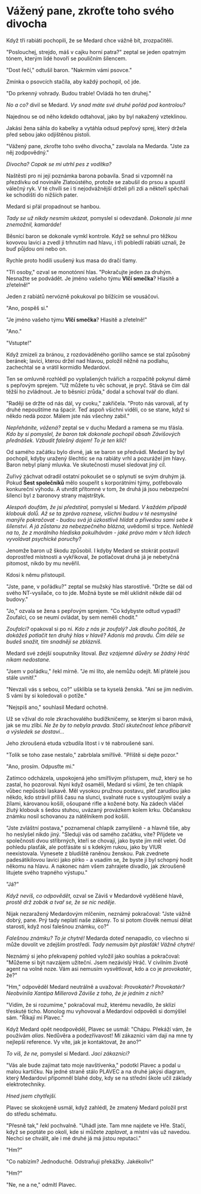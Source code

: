 # Vážený pane, zkroťte toho svého divocha

Když tři rabiáti pochopili, že se Medard chce vážně bít, zrozpačitěli.

"Poslouchej, strejdo, máš v cajku horní patra?" zeptal se jeden opatrným tónem, kterým lidé hovoří se pouličním šílencem.

"Dost řečí," odtušil baron. "Nakrmím vámi psovce."

Zmínka o psovcích stačila, aby každý pochopil, oč jde.

"Do prkenný vohrady. Budou trable! Ovládá ho ten druhej."

*No a co?* divil se Medard. *Vy snad máte své druhé pořád pod kontrolou?*

Najednou se od něho kdekdo odtahoval, jako by byl nakažený vzteklinou.

Jakási žena sáhla do kabelky a vytáhla odsud pepřový sprej, který držela před sebou jako odjištěnou pistoli.

"Vážený pane, zkroťte toho svého divocha," zavolala na Medarda. "Jste za něj zodpovědný."

*Divocha? Copak se mi utrhl pes z vodítka?*

Naštěstí pro ni její poznámka barona pobavila. Snad si vzpomněl na přezdívku od novináře Zlatoústého, protože se zabušil do prsou a spustil válečný ryk. V té chvíli se i ti nejodvážnější drželi při zdi a někteří spěchali ke schodišti do nižších pater.

Medard si přál propadnout se hanbou.

*Tady se už nikdy nesmím ukázat,* pomyslel si odevzdaně. *Dokonale jsi mne znemožnil, kamaráde!*

Běsnící baron se dokonale vymkl kontrole. Když se sehnul pro těžkou kovovou lavici a zvedl ji trhnutím nad hlavu, i tři pobledlí rabiáti uznali, že buď půjdou oni nebo on.

Rychle proto hodili usušený kus masa do dračí tlamy.

"Tři osoby," ozval se monotónní hlas. "Pokračujte jeden za druhým. Nesnažte se podvádět. Je jméno vašeho týmu **Vlčí smečka**? Hlasitě a zřetelně!"

Jeden z rabiátů nervózně pokukoval po blížícím se vousáčovi.

"Ano, pospěš si."

"Je jméno vašeho týmu **Vlčí smečka**? Hlasitě a zřetelně!"

"Ano."

"Vstupte!"

Když zmizeli za bránou, z rozdováděného gorilího samce se stal způsobný beránek; lavici, kterou držel nad hlavou, položil něžně na podlahu, zachechtal se a vrátil kormidlo Medardovi.

Ten se omluvně rozhlédl po vyplašených tvářích a rozpačitě pokynul dámě s pepřovým sprejem. "Už můžete tu věc schovat, je pryč. Stává se čím dál těžší ho zvládnout. Je to běsnící zrůda," dodal a schoval tvář do dlaní.

"Raději se držte od nás dál, vy cvoku," zakřičela. "Proto nás varovali, ať ty druhé nepouštíme na špacír. Teď aspoň všichni viděli, co se stane, když si někdo nedá pozor. Málem jste nás všechny zabil."

*Nepřeháníte, vážená?* zeptal se v duchu Medard a ramena se mu třásla. *Kdo by si pomyslel, že baron tak dokonale pochopil obsah Závišových přednášek. Vzbudit falešný dojem! To je ten klíč!*

Od samého začátku bylo divné, jak se baron se předvádí. Medard by byl pochopil, kdyby uražený šlechtic se na rabiáty vrhl a pozurážel jim hlavy. Baron nebyl planý mluvka. Ve skutečnosti musel sledovat jiný cíl.

Zuřivý záchvat odradil ostatní pokoušet se o splynutí se svým druhým já. Pokud **Šest společníků** mělo soupeřit s korporátními týmy, potřebovalo konkureční výhodu. A utvrdit přítomné v tom, že druhá já jsou nebezpeční šílenci byl z baronovy strany majstrštyk.

*Alespoň doufám, že jsi předstíral,* pomyslel si Medard. *V každém případě klobouk dolů. Až se ta zpráva roznese, všichni budou v té nesmyslné manýře pokračovat - budou svá já úzkostlivě hlídat a přivedou sami sebe k šílenství. A já zůstanu za nebezpečného blázna,* uvědomil si trpce. *Nehledě na to, že z morálního hlediska pokulhávám - jaké právo mám v těch lidech vyvolávat psychické poruchy?*

Jenomže baron už škodu způsobil. I kdyby Medard se stokrát postavil doprostřed místnosti a vykřikoval, že potlačovat druhá já je nebetyčná pitomost, nikdo by mu nevěřil.

Kdosi k němu přistoupil.

"Jste, pane, v pořádku?" zeptal se mužský hlas starostlivě. "Držte se dál od svého NT-vysílače, co to jde. Možná byste se měl uklidnit někde dál od budovy."

"Jo," ozvala se žena s pepřovým sprejem. "Co kdybyste odtud vypadl? Zoufalci, co se neumí ovládat, by sem neměli chodit."

*Zoufalci?* opakoval si po ní. *Kdo z nás je zoufalý? Jak dlouho počítáš, že dokážeš potlačit ten druhý hlas v hlavě? Adonis má pravdu. Čím déle se budeš snažit, tím snadněji se zblázníš.*

Medard své zdejší souputníky litoval. *Bez vzájemné důvěry se žádný Hráč nikam nedostane.*

"Jsem v pořádku," řekl mírně. "Je mi líto, ale nemůžu odejít. Mí přátelé jsou stále uvnitř."

"Nevzali vás s sebou, co?" ušklíbla se ta kyselá ženská. "Ani se jim nedivím. S vámi by si koledovali o potíže."

"Nejspíš ano," souhlasil Medard ochotně.

Už se vžíval do role zkrachovalého budižkničemy, se kterým si baron mává, jak se mu zlíbí. *Ne že by to nebyla pravda. Stačí skutečnost lehce přibarvit a výsledek se dostaví...*

Jeho zkroušená etuda vzbudila lítost i v té nabroušené sani.

"Tolik se toho zase nestalo," zabrblala smířlivě. "Příště si dejte pozor."

"Ano, prosím. Odpusťte mi."

Zatímco odcházela, uspokojená jeho smířlivým přístupem, muž, který se ho zastal, ho pozoroval. Nyní když osaměli, Medard si všiml, že ten chlapík vůbec nepůsobí laskavě. Měl vysokou pružnou postavu, pleť zarudlou jako někdo, kdo strávil příliš času na slunci, svalnaté ruce s vystouplými svaly a žílami, károvanou košili, ošoupané rifle a kožené boty. Na zádech vláčel žlutý klobouk s šedou stuhou, uvázaný provázkem kolem krku. Občanskou známku nosil schovanou za nátělníkem pod košilí.

"Jste zvláštní postava," poznamenal chlapík zamyšleně - a hlavně tiše, aby ho neslyšel nikdo jiný. "Sleduji vás od samého začátku, víte? Přijdete ve společnosti dvou stříbrných, kteří se chovají, jako byste jim měl velet. Od pohledu plasťák, ale potřásáte si s kdekým rukou, jako by VIUR neexistovala. Vynesete z bludiště raněnou ženskou. Pak zvednete padesátikilovou lavici jako pírko - a vsadím se, že byste ji byl schopný hodit někomu na hlavu. A nakonec nám všem zahrajete divadlo, jak zkroušeně litujete svého trapného výstupu."

"Já?"

*Když nevíš, co odpovědět,* ozval se Záviš v Medardově vyděšené hlavě, *prostě drž zobák a tvař se, že se nic neděje.*

Nijak nezaražený Medardovým mlčením, neznámý pokračoval: "Jste vážně dobrý, pane. Prý tady neplatí naše zákony. To si potom člověk nemusí dělat starosti, když nosí falešnou známku, co?"

*Falešnou známku? To je chytré!* Medarda doteď nenapadlo, co všechno si může dovolit ve zdejším prostředí. *Tady nemusím být plasťák! Vážně chytré!*

Neznámý si jeho překvapený pohled vyložil jako souhlas a pokračoval: "Můžeme si být navzájem užiteční. Jsem nezávislý Hráč. V civilním životě agent na volné noze. Vám asi nemusím vysvětlovat, kdo a co je *provokatér*, že?"

"Hm," odpověděl Medard neutrálně a uvažoval: *Provokatér? Provokatér? Neobvinila Xantipa Millerová Záviše z toho, že je jedním z nich?*

"Vidím, že si rozumíme," pokračoval muž, kterému nevadilo, že sklízí třeskuté ticho. Monolog mu vyhovoval a Medardovi odpovědi si domýšlel sám. "Říkají mi Plavec."

Když Medard opět neodpověděl, Plavec se usmál: "Chápu. Překáží vám, že používám *alias*. Nedůvěra a podezřívavost! Mí zákazníci vám dají na mne ty nejlepší reference. Vy víte, jak je kontaktovat, že ano?"

*To víš, že ne,* pomyslel si Medard. *Jací zákazníci?*

"Vás ale bude zajímat tato moje navštívenka," podotkl Plavec a podal u malou kartičku. Na jedné straně stálo PLAVEC a na druhé jakýsi diagram, který Medardovi připomněl blahé doby, kdy se na střední škole učil základy elektrotechniky.

*Hned jsem chytřejší.*

Plavec se skokojeně usmál, když zahlédl, že zmatený Medard položil prst do středu schématu.

"Přesně tak," řekl pochvalně. "Uhádl jste. Tam mne najdete ve Hře. Stačí, když se poptáte po okolí, kde si můžete *zaplavat*, a místní vás už navedou. Nechci se chválit, ale i mé druhé já má jistou reputaci."

"Hm?"

"Co nabízím? Jednoduché. Odstraňuji překážky. Jakékoliv!"

"Hm?"

"Ne, ne a ne," odmítl Plavec.
